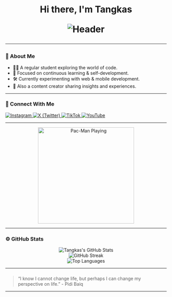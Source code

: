 <!-- GitHub Profile README -->
<h1 align="center">Hi there, I'm Tangkas

![Header](/github-header-image.(1).png)


---

### 👤 About Me
- 🧑‍🎓 A regular student exploring the world of code.
- 🎯 Focused on continuous learning & self-development.
- 🛠️ Currently experimenting with web & mobile development.
- 🎨 Also a content creator sharing insights and experiences.

---

### 📲 Connect With Me
<p align="left">
  <a href="https://www.instagram.com/tangkasiang_04" target="_blank">
    <img alt="Instagram" src="https://img.shields.io/badge/Instagram-E4405F?style=for-the-badge&logo=instagram&logoColor=white"/>
  </a>
  <a href="https://x.com/tangkasiang_04" target="_blank">
    <img alt="X (Twitter)" src="https://img.shields.io/badge/X-000000?style=for-the-badge&logo=twitter&logoColor=white"/>
  </a>
  <a href="https://www.tiktok.com/@ytr3v0k" target="_blank">
    <img alt="TikTok" src="https://img.shields.io/badge/TikTok-010101?style=for-the-badge&logo=tiktok&logoColor=white"/>
  </a>
  <a href="https://www.youtube.com/@r3v0k33" target="_blank">
    <img alt="YouTube" src="https://img.shields.io/badge/YouTube-FF0000?style=for-the-badge&logo=youtube&logoColor=white"/>
  </a>
</p>

---

<p align="center">
  <img src="https://media.giphy.com/media/3o7aD2sa1g0g0g0g0g/giphy.gif" alt="Pac-Man Playing" width="300"/>
</p>

---

### ⚙️ GitHub Stats
<p align="center">
  <img src="https://github-readme-stats.vercel.app/api?username=tangkasiang&show_icons=true&theme=radical" alt="Tangkas's GitHub Stats" />
  <br/>
  <img src="https://github-readme-streak-stats.herokuapp.com/?user=tangkasiang&theme=radical" alt="GitHub Streak" />
  <br/>
  <img src="https://github-readme-stats.vercel.app/api/top-langs/?username=tangkasiang&layout=compact&theme=radical" alt="Top Languages"/>
</p>

---

### 
> “I know I cannot change life, but perhaps I can change my perspective on life.” - Pidi Baiq

---
